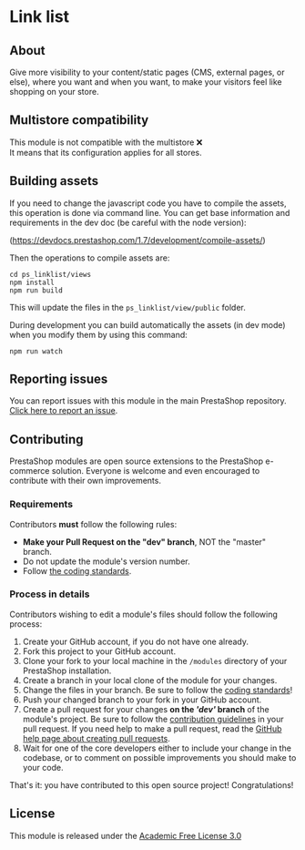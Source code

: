 # Link list

## About

Give more visibility to your content/static pages (CMS, external pages, or else), where you want and when you want, to make your visitors feel like shopping on your store.

## Multistore compatibility

This module is not compatible with the multistore :x: <br/>
It means that its configuration applies for all stores.<br/>

## Building assets

If you need to change the javascript code you have to compile the assets, this operation is done
via command line. You can get base information and requirements in the dev doc (be careful with the
node version):

(https://devdocs.prestashop.com/1.7/development/compile-assets/)

Then the operations to compile assets are:

```$xslt
cd ps_linklist/views
npm install
npm run build
```

This will update the files in the `ps_linklist/view/public` folder.

During development you can build automatically the assets (in dev mode) when you modify them by using this command:

```
npm run watch
```

## Reporting issues

You can report issues with this module in the main PrestaShop repository. [Click here to report an issue][report-issue]. 

## Contributing

PrestaShop modules are open source extensions to the PrestaShop e-commerce solution. Everyone is welcome and even encouraged to contribute with their own improvements.

### Requirements

Contributors **must** follow the following rules:

* **Make your Pull Request on the "dev" branch**, NOT the "master" branch.
* Do not update the module's version number.
* Follow [the coding standards][1].

### Process in details

Contributors wishing to edit a module's files should follow the following process:

1. Create your GitHub account, if you do not have one already.
2. Fork this project to your GitHub account.
3. Clone your fork to your local machine in the ```/modules``` directory of your PrestaShop installation.
4. Create a branch in your local clone of the module for your changes.
5. Change the files in your branch. Be sure to follow the [coding standards][1]!
6. Push your changed branch to your fork in your GitHub account.
7. Create a pull request for your changes **on the _'dev'_ branch** of the module's project. Be sure to follow the [contribution guidelines][2] in your pull request. If you need help to make a pull request, read the [GitHub help page about creating pull requests][3].
8. Wait for one of the core developers either to include your change in the codebase, or to comment on possible improvements you should make to your code.

That's it: you have contributed to this open source project! Congratulations!

## License

This module is released under the [Academic Free License 3.0][AFL-3.0] 

[report-issue]: https://github.com/PrestaShop/PrestaShop/issues/new/choose
[1]: https://devdocs.prestashop.com/1.7/development/coding-standards/
[2]: https://devdocs.prestashop.com/1.7/contribute/contribution-guidelines/
[3]: https://help.github.com/articles/using-pull-requests
[AFL-3.0]: https://opensource.org/licenses/AFL-3.0
